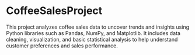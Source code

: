 # CoffeeSalesProject
This project analyzes coffee sales data to uncover trends and insights using Python libraries such as Pandas, NumPy, and Matplotlib. It includes data cleaning, visualization, and basic statistical analysis to help understand customer preferences and sales performance.
